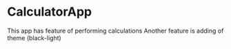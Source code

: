 # CalculatorApp
This app has feature of performing calculations 
Another feature is adding of theme (black-light)

